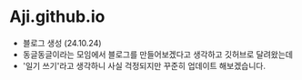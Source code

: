 # Aji.github.io

- 블로그 생성 (24.10.24)
- 동글동글이라는 모임에서 블로그를 만들어보겠다고 생각하고 깃허브로 달려왔는데
- '일기 쓰기'라고 생각하니 사실 걱정되지만 꾸준히 업데이트 해보겠습니다. 
